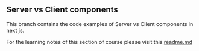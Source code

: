 ## Server vs Client components

This branch contains the code examples of Server vs Client components in next js.

For the learning notes of this section of course please visit this [readme.md](https://github.com/Skills-Learnings/nextjs/blob/LDT-791-request-memoization-cache/README.md#21-server-vs-client-components)
